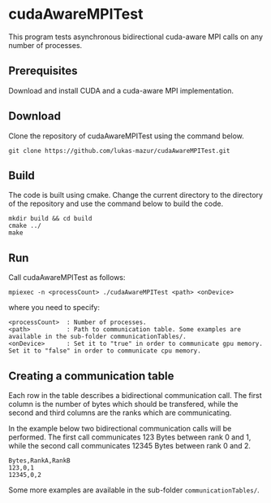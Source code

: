 # cudaAwareMPITest
This program tests asynchronous bidirectional cuda-aware MPI calls on any number of processes.

## Prerequisites
Download and install CUDA and a cuda-aware MPI implementation.

## Download

Clone the repository of cudaAwareMPITest using the command below.
```
git clone https://github.com/lukas-mazur/cudaAwareMPITest.git
```

## Build
The code is built using cmake. Change the current directory to the directory of the repository and use the command below to build the code.
```
mkdir build && cd build
cmake ../
make
```

## Run

Call cudaAwareMPITest as follows:
```
mpiexec -n <processCount> ./cudaAwareMPITest <path> <onDevice>
```
where you need to specify:
```
<processCount>  : Number of processes.
<path>          : Path to communication table. Some examples are available in the sub-folder communicationTables/.
<onDevice>      : Set it to "true" in order to communicate gpu memory. Set it to "false" in order to communicate cpu memory.
```

## Creating a communication table

Each row in the table describes a bidirectional communication call. The first column is the number of bytes which should be transfered, while the second and third columns are the ranks which are communicating.

In the example below two bidirectional communication calls will be performed. The first call communicates 123 Bytes between rank 0 and 1, while the second call communicates 12345 Bytes between rank 0 and 2.
```
Bytes,RankA,RankB
123,0,1
12345,0,2
```

Some more examples are available in the sub-folder `communicationTables/`.
